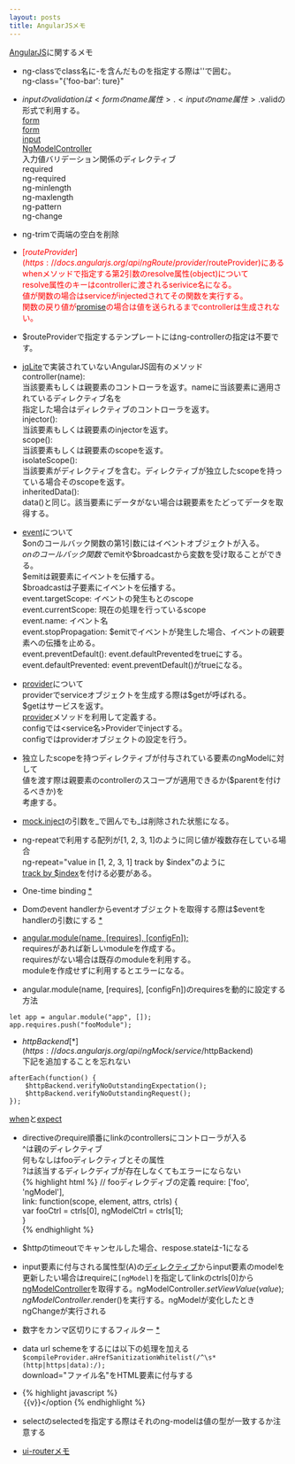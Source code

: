 ```yaml
---
layout: posts
title: AngularJSメモ
---
```

[AngularJS](https://github.com/angular/angular.js)に関するメモ 
<br/>
  
* ng-classでclass名に-を含んだものを指定する際は''で囲む。  
ng-class="{'foo-bar': ture}"  
  
* $inputのvalidationは<formのname属性>.<inputのname属性>.$validの形式で利用する。      
[form](https://docs.angularjs.org/guide/forms)   
[form](https://docs.angularjs.org/api/ng/directive/form)   
[input](https://docs.angularjs.org/api/ng/directive/input)   
[NgModelController](https://docs.angularjs.org/api/ng/type/ngModel.NgModelController)   
入力値バリデーション関係のディレクティブ     
  required      
  ng-required   
  ng-minlength   
  ng-maxlength  
  ng-pattern  
  ng-change  

* ng-trimで両端の空白を削除
  
* <span style="color:red;">[$routeProvider](https://docs.angularjs.org/api/ngRoute/provider/$routeProvider)にあるwhenメソッドで指定する第2引数のresolve属性(object)について  
resolve属性のキーはcontrollerに渡されるserivice名になる。   
値が関数の場合はserviceがinjectedされてその関数を実行する。  
関数の戻り値が[promise](https://docs.angularjs.org/api/ng/service/$q)の場合は値を送られるまでcontrollerは生成されない。</span>

* $routeProviderで指定するテンプレートにはng-controllerの指定は不要です。

* [jqLite](https://github.com/angular/angular.js/blob/1ec6d551bd80784f22691c6989aac1722b98cd20/src/jqLite.js)で実装されていないAngularJS固有のメソッド  
controller(name):  
当該要素もしくは親要素のコントローラを返す。nameに当該要素に適用されているディレクティブ名を  
指定した場合はディレクティブのコントローラを返す。   
injector():   
当該要素もしくは親要素のinjectorを返す。   
scope():    
当該要素もしくは親要素のscopeを返す。  
isolateScope():  
当該要素がディレクティブを含む。ディレクティブが独立したscopeを持っている場合そのscopeを返す。   
inheritedData():  
data()と同じ。該当要素にデータがない場合は親要素をたどってデータを取得する。  

* [event](https://github.com/angular/angular.js/blob/aa268560064e5875bd471da3f7d1ebc2f9e6b3b7/src/ng/rootScope.js)について      
$onのコールバック関数の第1引数にはイベントオブジェクトが入る。  
$onのコールバック関数で$emitや$broadcastから変数を受け取ることができる。   
$emitは親要素にイベントを伝播する。   
$broadcastは子要素にイベントを伝播する。  
event.targetScope: イベントの発生もとのscope  
event.currentScope: 現在の処理を行っているscope   
event.name: イベント名  
event.stopPropagation: $emitでイベントが発生した場合、イベントの親要素への伝播を止める。   
event.preventDefault(): event.defaultPreventedをtrueにする。   
event.defaultPrevented: event.preventDefault()がtrueになる。
  
* [provider](https://docs.angularjs.org/guide/providers)について      
providerでserviceオブジェクトを生成する際は$getが呼ばれる。    
$getはサービスを返す。   
[provider](https://docs.angularjs.org/api/ng/type/angular.Module)メソッドを利用して定義する。   
configでは<service名>Providerでinjectする。   
configではproviderオブジェクトの設定を行う。
   
* 独立したscopeを持つディレクティブが付与されている要素のngModelに対して  
値を渡す際は親要素のcontrollerのスコープが適用できるか($parentを付けるべきか)を  
考慮する。  

* [mock.inject](https://docs.angularjs.org/api/ngMock/function/angular.mock.inject)の引数を\_で囲んでも\_は削除された状態になる。   

* ng-repeatで利用する配列が[1, 2, 3, 1]のように同じ値が複数存在している場合    
ng-repeat="value in [1, 2, 3, 1] track by $index"のように      
[track by $index](https://docs.angularjs.org/error/ngRepeat/dupes)を付ける必要がある。  

* One-time binding [*](https://docs.angularjs.org/guide/expression)    

* Domのevent handlerからeventオブジェクトを取得する際は$eventをhandlerの引数にする [*](https://docs.angularjs.org/guide/expression)   

* [angular.module(name, [requires], [configFn]);](https://docs.angularjs.org/api/ng/function/angular.module)   
requiresがあれば新しいmoduleを作成する。       
requiresがない場合は既存のmoduleを利用する。   
moduleを作成せずに利用するとエラーになる。   

* angular.module(name, [requires], [configFn])のrequiresを動的に設定する方法                     
```
let app = angular.module("app", []);
app.requires.push("fooModule");
```

* $httpBackend [*](https://docs.angularjs.org/api/ngMock/service/$httpBackend)       
下記を追加することを忘れない      
```
afterEach(function() {
    $httpBackend.verifyNoOutstandingExpectation();
    $httpBackend.verifyNoOutstandingRequest();
});
```
[when](https://docs.angularjs.org/api/ngMock/service/$httpBackend#when)と[expect](https://docs.angularjs.org/api/ngMock/service/$httpBackend#expect)                

* directiveのrequire順番にlinkのcontrollersにコントローラが入る   
^は親のディレクティブ   
何もなしはfooディレクティブとその属性  
?は該当するディレクディブが存在しなくてもエラーにならない   
 {% highlight html %}
// fooディレクディブの定義
require: ['foo', 'ngModel'],   
link: function(scope, element, attrs, ctrls) {   
    var fooCtrl = ctrls[0], ngModelCtrl = ctrls[1];   
}   
 {% endhighlight %}

* $httpのtimeoutでキャンセルした場合、respose.stateは-1になる      

* input要素に付与される属性型(A)の[ディレクティブ](https://docs.angularjs.org/api/ng/service/$compile)からinput要素のmodelを更新したい場合はrequireに`[ngModel]`を指定してlinkのctrls[0]から[ngModelController](https://docs.angularjs.org/api/ng/type/ngModel.NgModelController)を取得する。ngModelController.$setViewValue(value);ngModelController.$render()を実行する。ngModelが変化したときngChangeが実行される
  
* 数字をカンマ区切りにするフィルター [*](https://docs.angularjs.org/api/ng/filter/number)   

* data url schemeをするには以下の処理を加える     
`$compileProvider.aHrefSanitizationWhitelist(/^\s*(http|https|data):/);`   
download="ファイル名"をHTML要素に付与する      

* {% highlight javascript %} <option value="{{k}}" ng-repeat="(k, v) in data">{{v}}</option {% endhighlight %} 

* selectのselectedを指定する際はそれのng-modelは値の型が一致するか注意する
  
* [ui-routerメモ](/2015/05/24/ui-router.html)




